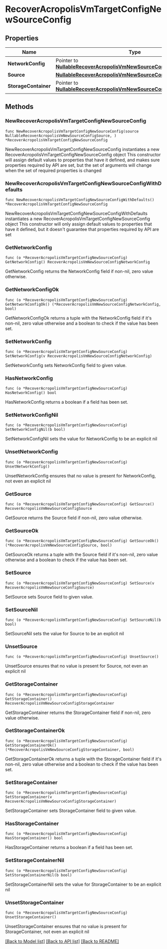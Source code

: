 # RecoverAcropolisVmTargetConfigNewSourceConfig

## Properties

Name | Type | Description | Notes
------------ | ------------- | ------------- | -------------
**NetworkConfig** | Pointer to [**NullableRecoverAcropolisVmNewSourceConfigNetworkConfig**](RecoverAcropolisVmNewSourceConfigNetworkConfig.md) |  | [optional] 
**Source** | [**NullableRecoverAcropolisVmNewSourceConfigSource**](RecoverAcropolisVmNewSourceConfigSource.md) |  | 
**StorageContainer** | Pointer to [**NullableRecoverAcropolisVmNewSourceConfigStorageContainer**](RecoverAcropolisVmNewSourceConfigStorageContainer.md) |  | [optional] 

## Methods

### NewRecoverAcropolisVmTargetConfigNewSourceConfig

`func NewRecoverAcropolisVmTargetConfigNewSourceConfig(source NullableRecoverAcropolisVmNewSourceConfigSource, ) *RecoverAcropolisVmTargetConfigNewSourceConfig`

NewRecoverAcropolisVmTargetConfigNewSourceConfig instantiates a new RecoverAcropolisVmTargetConfigNewSourceConfig object
This constructor will assign default values to properties that have it defined,
and makes sure properties required by API are set, but the set of arguments
will change when the set of required properties is changed

### NewRecoverAcropolisVmTargetConfigNewSourceConfigWithDefaults

`func NewRecoverAcropolisVmTargetConfigNewSourceConfigWithDefaults() *RecoverAcropolisVmTargetConfigNewSourceConfig`

NewRecoverAcropolisVmTargetConfigNewSourceConfigWithDefaults instantiates a new RecoverAcropolisVmTargetConfigNewSourceConfig object
This constructor will only assign default values to properties that have it defined,
but it doesn't guarantee that properties required by API are set

### GetNetworkConfig

`func (o *RecoverAcropolisVmTargetConfigNewSourceConfig) GetNetworkConfig() RecoverAcropolisVmNewSourceConfigNetworkConfig`

GetNetworkConfig returns the NetworkConfig field if non-nil, zero value otherwise.

### GetNetworkConfigOk

`func (o *RecoverAcropolisVmTargetConfigNewSourceConfig) GetNetworkConfigOk() (*RecoverAcropolisVmNewSourceConfigNetworkConfig, bool)`

GetNetworkConfigOk returns a tuple with the NetworkConfig field if it's non-nil, zero value otherwise
and a boolean to check if the value has been set.

### SetNetworkConfig

`func (o *RecoverAcropolisVmTargetConfigNewSourceConfig) SetNetworkConfig(v RecoverAcropolisVmNewSourceConfigNetworkConfig)`

SetNetworkConfig sets NetworkConfig field to given value.

### HasNetworkConfig

`func (o *RecoverAcropolisVmTargetConfigNewSourceConfig) HasNetworkConfig() bool`

HasNetworkConfig returns a boolean if a field has been set.

### SetNetworkConfigNil

`func (o *RecoverAcropolisVmTargetConfigNewSourceConfig) SetNetworkConfigNil(b bool)`

 SetNetworkConfigNil sets the value for NetworkConfig to be an explicit nil

### UnsetNetworkConfig
`func (o *RecoverAcropolisVmTargetConfigNewSourceConfig) UnsetNetworkConfig()`

UnsetNetworkConfig ensures that no value is present for NetworkConfig, not even an explicit nil
### GetSource

`func (o *RecoverAcropolisVmTargetConfigNewSourceConfig) GetSource() RecoverAcropolisVmNewSourceConfigSource`

GetSource returns the Source field if non-nil, zero value otherwise.

### GetSourceOk

`func (o *RecoverAcropolisVmTargetConfigNewSourceConfig) GetSourceOk() (*RecoverAcropolisVmNewSourceConfigSource, bool)`

GetSourceOk returns a tuple with the Source field if it's non-nil, zero value otherwise
and a boolean to check if the value has been set.

### SetSource

`func (o *RecoverAcropolisVmTargetConfigNewSourceConfig) SetSource(v RecoverAcropolisVmNewSourceConfigSource)`

SetSource sets Source field to given value.


### SetSourceNil

`func (o *RecoverAcropolisVmTargetConfigNewSourceConfig) SetSourceNil(b bool)`

 SetSourceNil sets the value for Source to be an explicit nil

### UnsetSource
`func (o *RecoverAcropolisVmTargetConfigNewSourceConfig) UnsetSource()`

UnsetSource ensures that no value is present for Source, not even an explicit nil
### GetStorageContainer

`func (o *RecoverAcropolisVmTargetConfigNewSourceConfig) GetStorageContainer() RecoverAcropolisVmNewSourceConfigStorageContainer`

GetStorageContainer returns the StorageContainer field if non-nil, zero value otherwise.

### GetStorageContainerOk

`func (o *RecoverAcropolisVmTargetConfigNewSourceConfig) GetStorageContainerOk() (*RecoverAcropolisVmNewSourceConfigStorageContainer, bool)`

GetStorageContainerOk returns a tuple with the StorageContainer field if it's non-nil, zero value otherwise
and a boolean to check if the value has been set.

### SetStorageContainer

`func (o *RecoverAcropolisVmTargetConfigNewSourceConfig) SetStorageContainer(v RecoverAcropolisVmNewSourceConfigStorageContainer)`

SetStorageContainer sets StorageContainer field to given value.

### HasStorageContainer

`func (o *RecoverAcropolisVmTargetConfigNewSourceConfig) HasStorageContainer() bool`

HasStorageContainer returns a boolean if a field has been set.

### SetStorageContainerNil

`func (o *RecoverAcropolisVmTargetConfigNewSourceConfig) SetStorageContainerNil(b bool)`

 SetStorageContainerNil sets the value for StorageContainer to be an explicit nil

### UnsetStorageContainer
`func (o *RecoverAcropolisVmTargetConfigNewSourceConfig) UnsetStorageContainer()`

UnsetStorageContainer ensures that no value is present for StorageContainer, not even an explicit nil

[[Back to Model list]](../README.md#documentation-for-models) [[Back to API list]](../README.md#documentation-for-api-endpoints) [[Back to README]](../README.md)



